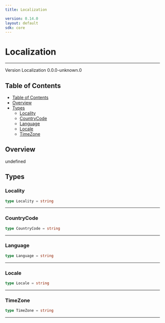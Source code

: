 ```yaml
---
title: Localization

version: 0.14.0
layout: default
sdk: core
---
```


# Localization
---
Version Localization 0.0.0-unknown.0

## Table of Contents
   - [Table of Contents](#table-of-contents)
   - [Overview](#overview)
   - [Types](#types)
     - [Locality](#locality)
     - [CountryCode](#countrycode)
     - [Language](#language)
     - [Locale](#locale)
     - [TimeZone](#timezone)


## Overview
 undefined

## Types

### Locality



```typescript
type Locality = string
```



---

### CountryCode



```typescript
type CountryCode = string
```



---

### Language



```typescript
type Language = string
```



---

### Locale



```typescript
type Locale = string
```



---

### TimeZone



```typescript
type TimeZone = string
```



---
